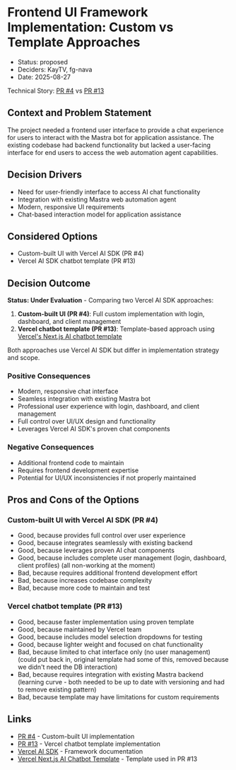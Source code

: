 # Frontend UI Framework Implementation: Custom vs Template Approaches

- Status: proposed
- Deciders: KayTV, fg-nava
- Date: 2025-08-27

Technical Story: [PR #4](https://github.com/navapbc/labs-asp/pull/4) vs [PR #13](https://github.com/navapbc/labs-asp/pull/13)

## Context and Problem Statement

The project needed a frontend user interface to provide a chat experience for users to interact with the Mastra bot for application assistance. The existing codebase had backend functionality but lacked a user-facing interface for end users to access the web automation agent capabilities.

## Decision Drivers

- Need for user-friendly interface to access AI chat functionality
- Integration with existing Mastra web automation agent
- Modern, responsive UI requirements
- Chat-based interaction model for application assistance

## Considered Options

- Custom-built UI with Vercel AI SDK (PR #4)
- Vercel AI SDK chatbot template (PR #13)

## Decision Outcome

**Status: Under Evaluation** - Comparing two Vercel AI SDK approaches:

1. **Custom-built UI (PR #4)**: Full custom implementation with login, dashboard, and client management
2. **Vercel chatbot template (PR #13)**: Template-based approach using [Vercel's Next.js AI chatbot template](https://vercel.com/templates/next.js/nextjs-ai-chatbot)

Both approaches use Vercel AI SDK but differ in implementation strategy and scope.

### Positive Consequences

- Modern, responsive chat interface
- Seamless integration with existing Mastra bot
- Professional user experience with login, dashboard, and client management
- Full control over UI/UX design and functionality
- Leverages Vercel AI SDK's proven chat components

### Negative Consequences

- Additional frontend code to maintain
- Requires frontend development expertise
- Potential for UI/UX inconsistencies if not properly maintained

## Pros and Cons of the Options

### Custom-built UI with Vercel AI SDK (PR #4)

- Good, because provides full control over user experience
- Good, because integrates seamlessly with existing backend
- Good, because leverages proven AI chat components
- Good, because includes complete user management (login, dashboard, client profiles) (all non-working at the moment)
- Bad, because requires additional frontend development effort
- Bad, because increases codebase complexity
- Bad, because more code to maintain and test

### Vercel chatbot template (PR #13)

- Good, because faster implementation using proven template
- Good, because maintained by Vercel team
- Good, because includes model selection dropdowns for testing
- Good, because lighter weight and focused on chat functionality
- Bad, because limited to chat interface only (no user management) (could put back in, original template had some of this, removed because we didn't need the DB interaction)
- Bad, because requires integration with existing Mastra backend (learning curve - both needed to be up to date with versioning and had to remove existing pattern)
- Bad, because template may have limitations for custom requirements

## Links

- [PR #4](https://github.com/navapbc/labs-asp/pull/4) - Custom-built UI implementation
- [PR #13](https://github.com/navapbc/labs-asp/pull/13) - Vercel chatbot template implementation
- [Vercel AI SDK](https://sdk.vercel.ai/) - Framework documentation
- [Vercel Next.js AI Chatbot Template](https://vercel.com/templates/next.js/nextjs-ai-chatbot) - Template used in PR #13
